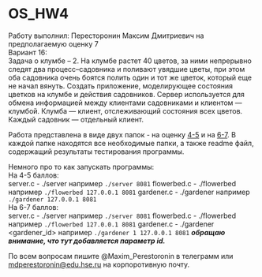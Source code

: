 # OS_HW4
Работу выполнил: Пересторонин Максим Дмитриевич на предполагаемую оценку 7<br>
Вариант 16:<br>
Задача о клумбе – 2. На клумбе растет 40 цветов, за ними непрерывно следят два процесс–садовника и поливают увядшие цветы,
при этом оба садовника очень боятся полить один и тот же цветок, который еще не начал вянуть. Создать приложение, моделирующее состояния цветков на клумбе и действия садовников. Сервер используется для обмена информацией между клиентами садовниками и клиентом — клумбой. Клумба — клиент, отслеживающий состояния всех цветов. Каждый садовник — отдельный клиент.

Работа представлена в виде двух папок - на оценку [4-5](https://github.com/mperestoronin/OS_HW4/tree/main/for_4-5_grade) и на [6-7](https://github.com/mperestoronin/OS_HW4/tree/main/for_6-7_grade). В каждой папке находятся все необходимые папки, а также readme файл, содержащий результаты тестирования программы.

Немного про то как запускать программы:<br>
На 4-5 баллов:<br>
server.c - ./server <port> например `./server 8081`
flowerbed.c - ./flowerbed <ip> <port> например `./flowerbed 127.0.0.1 8081`
gardener.c - ./gardener<ip> <port> например `./gardener 127.0.0.1 8081`
<br>На 6-7 баллов:<br>
server.c - ./server <port> например `./server 8081`
flowerbed.c - ./flowerbed <ip> <port> например `./flowerbed 127.0.0.1 8081`
gardener.c - ./gardener <gardener_id><ip> <port> например `./gardener 1 127.0.0.1 8081` ***обращаю внимание, что тут добавляется параметр id.***
  
По всем вопросам пишите @Maxim_Perestoronin в телеграмм или mdperestoronin@edu.hse.ru на корпоротивную почту.
